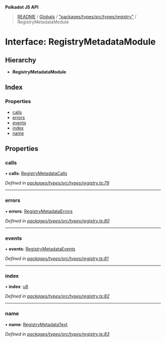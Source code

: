 **Polkadot JS API**

> [README](../README.md) / [Globals](../globals.md) / ["packages/types/src/types/registry"](../modules/_packages_types_src_types_registry_.md) / RegistryMetadataModule

# Interface: RegistryMetadataModule

## Hierarchy

* **RegistryMetadataModule**

## Index

### Properties

* [calls](_packages_types_src_types_registry_.registrymetadatamodule.md#calls)
* [errors](_packages_types_src_types_registry_.registrymetadatamodule.md#errors)
* [events](_packages_types_src_types_registry_.registrymetadatamodule.md#events)
* [index](_packages_types_src_types_registry_.registrymetadatamodule.md#index)
* [name](_packages_types_src_types_registry_.registrymetadatamodule.md#name)

## Properties

### calls

•  **calls**: [RegistryMetadataCalls](_packages_types_src_types_registry_.registrymetadatacalls.md)

*Defined in [packages/types/src/types/registry.ts:79](https://github.com/polkadot-js/api/blob/19d6165bd/packages/types/src/types/registry.ts#L79)*

___

### errors

•  **errors**: [RegistryMetadataErrors](../modules/_packages_types_src_types_registry_.md#registrymetadataerrors)

*Defined in [packages/types/src/types/registry.ts:80](https://github.com/polkadot-js/api/blob/19d6165bd/packages/types/src/types/registry.ts#L80)*

___

### events

•  **events**: [RegistryMetadataEvents](_packages_types_src_types_registry_.registrymetadataevents.md)

*Defined in [packages/types/src/types/registry.ts:81](https://github.com/polkadot-js/api/blob/19d6165bd/packages/types/src/types/registry.ts#L81)*

___

### index

•  **index**: [u8](_packages_types_src_augment_registry_._registry_.interfacetypes.md#u8)

*Defined in [packages/types/src/types/registry.ts:82](https://github.com/polkadot-js/api/blob/19d6165bd/packages/types/src/types/registry.ts#L82)*

___

### name

•  **name**: [RegistryMetadataText](_packages_types_src_types_registry_.registrymetadatatext.md)

*Defined in [packages/types/src/types/registry.ts:83](https://github.com/polkadot-js/api/blob/19d6165bd/packages/types/src/types/registry.ts#L83)*
